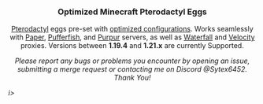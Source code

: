 <h3 align="center">Optimized Minecraft Pterodactyl Eggs</h3>

<p align="center"><a href="https://pterodactyl.io/">Pterodactyl<a> eggs pre-set with <a href="https://github.com/SytexMC/Minecraft-Server-Optimization/wiki">optimized configurations<a>. Works seamlessly with <a href="https://papermc.io/">Paper<a>, <a href="https://pufferfish.host/downloads">Pufferfish<a>, and <a href="https://purpurmc.org/">Purpur<a> servers, as well as <a href="https://papermc.io/downloads/waterfall">Waterfall<a> and <a href="https://papermc.io/downloads/velocity">Velocity<a> proxies. Versions between <strong>1.19.4</strong> and <strong>1.21.x</strong> are currently Supported.</p>

<p align="center"><i>Please report any bugs or problems you encounter by opening an issue, submitting a merge request or contacting me on Discord @Sytex6452. Thank You!</p>i></p>
